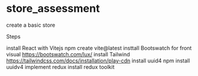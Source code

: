 # store_assessment
create a basic store


Steps

install React with Vitejs 
npm create vite@latest
insttall Bootswatch for front visual
https://bootswatch.com/lux/
install Tailwind
https://tailwindcss.com/docs/installation/play-cdn
install uuid4
npm install uuidv4
implement redux 
install redux toolkit
